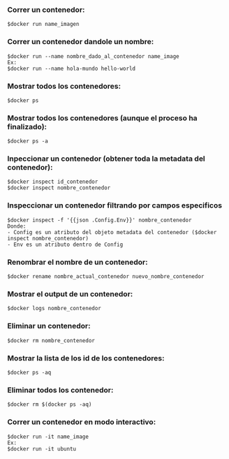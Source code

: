 ### **Correr un contenedor:**
```
$docker run name_imagen
```

### **Correr un contenedor dandole un nombre:**
```
$docker run --name nombre_dado_al_contenedor name_image
Ex:
$docker run --name hola-mundo hello-world
```

### **Mostrar todos los contenedores:**
```
$docker ps
```

### **Mostrar todos los contenedores (aunque el proceso ha finalizado):**
```
$docker ps -a
```

### **Inpeccionar un contenedor (obtener toda la metadata del contenedor):**
```
$docker inspect id_contenedor
$docker inspect nombre_contenedor
```

### **Inspeccionar un contenedor filtrando por campos especificos**
```
$docker inspect -f '{{json .Config.Env}}' nombre_contenedor
Donde:
- Config es un atributo del objeto metadata del contenedor ($docker inspect nombre_contenedor)
- Env es un atributo dentro de Config
```

### **Renombrar el nombre de un contenedor:**
```
$docker rename nombre_actual_contenedor nuevo_nombre_contenedor
```

### **Mostrar el output de un contenedor:**
```
$docker logs nombre_contenedor
```

### **Eliminar un contenedor:**
```
$docker rm nombre_contenedor
```

### **Mostrar la lista de los id de los contenedores:**
```
$docker ps -aq
```

### **Eliminar todos los contenedor:**
```
$docker rm $(docker ps -aq)
```

### **Correr un contenedor en modo interactivo:**
```
$docker run -it name_image
Ex:
$docker run -it ubuntu
```